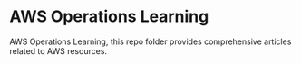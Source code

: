 # AWS Operations Learning

AWS Operations Learning, this repo folder provides comprehensive articles related to AWS resources. 


